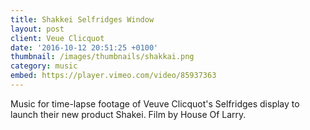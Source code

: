 ```yaml
---
title: Shakkei Selfridges Window
layout: post
client: Veue Clicquot
date: '2016-10-12 20:51:25 +0100'
thumbnail: /images/thumbnails/shakkai.png
category: music
embed: https://player.vimeo.com/video/85937363
---
```


Music for time-lapse footage of Veuve Clicquot's Selfridges display to launch their new product Shakei. Film by House Of Larry.
